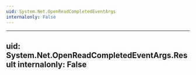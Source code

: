 ```yaml
---
uid: System.Net.OpenReadCompletedEventArgs
internalonly: False
---
```


---
uid: System.Net.OpenReadCompletedEventArgs.Result
internalonly: False
---
